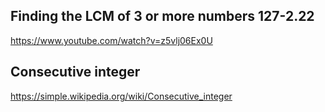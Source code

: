 ## Finding the LCM of 3 or more numbers 127-2.22

https://www.youtube.com/watch?v=z5vlj06Ex0U


## Consecutive integer

https://simple.wikipedia.org/wiki/Consecutive_integer


















